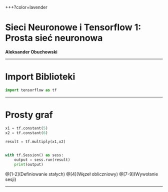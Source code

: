 +++?color=lavender


# Sieci Neuronowe i Tensorflow 1: Prosta sieć neuronowa


**Aleksander Obuchowski**

---

# Import Biblioteki
``` Python
import tensorflow as tf
```
---
# Prosty graf
``` Python
x1 = tf.constant(5)
x2 = tf.constant(6)

result = tf.multiply(x1,x2)


with tf.Session() as sess:
    output = sess.run(result)
    print(output)

```
@[1-2](Definiowanie stałych) 
@[4](Węzeł obliczniowy) 
@[7-9](Wywołanie sesji)

---
